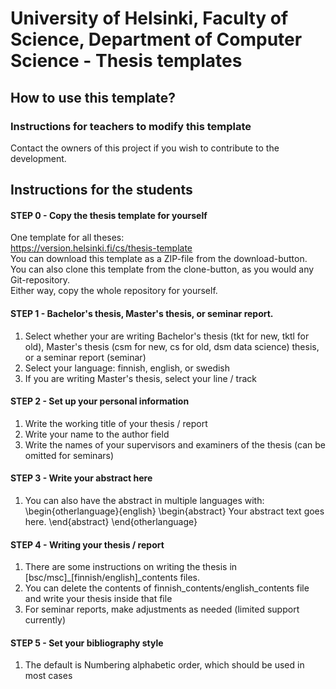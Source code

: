 # University of Helsinki, Faculty of Science, Department of Computer Science - Thesis templates


## How to use this template?

### Instructions for teachers to modify this template
Contact the owners of this project if you wish to contribute to the development.


## Instructions for the students

#### STEP 0 - Copy the thesis template for yourself

One template for all theses:   
https://version.helsinki.fi/cs/thesis-template   
You can download this template as a ZIP-file from the download-button.   
You can also clone this template from the clone-button, as you would any Git-repository.  
Either way, copy the whole repository for yourself.  

#### STEP 1 - Bachelor's thesis, Master's thesis, or seminar report.
1) Select whether your are writing Bachelor's thesis (tkt for new, tktl for old), Master's thesis (csm for new, cs for old, dsm data science) thesis, or a seminar report (seminar)
2) Select your language: finnish, english, or swedish
3) If you are writing Master's thesis, select your line / track

#### STEP 2 - Set up your personal information
1) Write the working title of your thesis / report
2) Write your name to the author field
3) Write the names of your supervisors and examiners of the thesis (can be omitted for seminars)

#### STEP 3 - Write your abstract here
1) You can also have the abstract in multiple languages with:
\begin{otherlanguage}{english}
\begin{abstract}
Your abstract text goes here.
\end{abstract}
\end{otherlanguage}

#### STEP 4 - Writing your thesis / report
1) There are some instructions on writing the thesis in \[bsc/msc\]_\[finnish/english]_contents files. 
2) You can delete the contents of finnish_contents/english_contents file and write your thesis inside that file
3) For seminar reports, make adjustments as needed (limited support currently)  

#### STEP 5 - Set your bibliography style
1) The default is Numbering alphabetic order, which should be used in most cases




